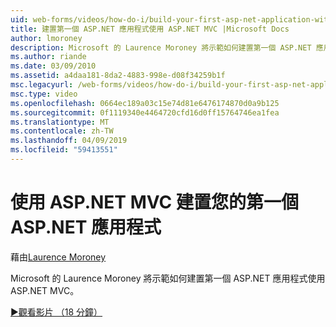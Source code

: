 ```yaml
---
uid: web-forms/videos/how-do-i/build-your-first-asp-net-application-with-asp-net-mvc
title: 建置第一個 ASP.NET 應用程式使用 ASP.NET MVC |Microsoft Docs
author: lmoroney
description: Microsoft 的 Laurence Moroney 將示範如何建置第一個 ASP.NET 應用程式使用 ASP.NET MVC。
ms.author: riande
ms.date: 03/09/2010
ms.assetid: a4daa181-8da2-4883-998e-d08f34259b1f
msc.legacyurl: /web-forms/videos/how-do-i/build-your-first-asp-net-application-with-asp-net-mvc
msc.type: video
ms.openlocfilehash: 0664ec189a03c15e74d81e6476174870d0a9b125
ms.sourcegitcommit: 0f1119340e4464720cfd16d0ff15764746ea1fea
ms.translationtype: MT
ms.contentlocale: zh-TW
ms.lasthandoff: 04/09/2019
ms.locfileid: "59413551"
---
```

# <a name="build-your-first-aspnet-application-with-aspnet-mvc"></a>使用 ASP.NET MVC 建置您的第一個 ASP.NET 應用程式

藉由[Laurence Moroney](https://github.com/lmoroney)

Microsoft 的 Laurence Moroney 將示範如何建置第一個 ASP.NET 應用程式使用 ASP.NET MVC。

[&#9654;觀看影片 （18 分鐘）](https://channel9.msdn.com/Blogs/ASP-NET-Site-Videos/build-your-first-asp-net-application-with-asp-net-mvc)
